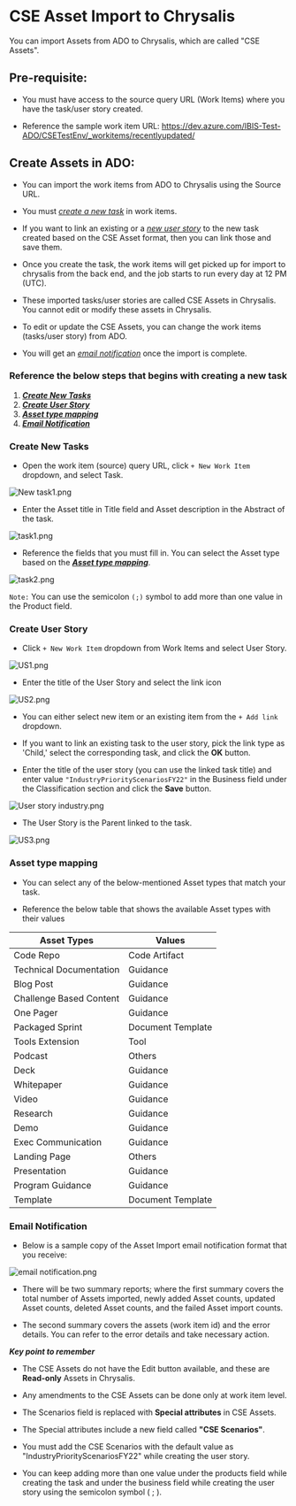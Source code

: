 # CSE Asset Import to Chrysalis

You can import Assets from ADO to Chrysalis, which are called "CSE Assets".

## Pre-requisite:

- You must have access to the source query URL (Work Items) where you have the task/user story created.

- Reference the sample work item URL: https://dev.azure.com/IBIS-Test-ADO/CSETestEnv/_workitems/recentlyupdated/

## Create Assets in ADO:

- You can import the work items from ADO to Chrysalis using the Source URL.

- You must _[create a new task](#Create-New-Tasks)_ in work items.

- If you want to link an existing or a _[new user story](#Create-User-Story)_ to the new task created based on the CSE Asset format, then you can link those and save them.

- Once you create the task, the work items will get picked up for import to chrysalis from the back end, and the job starts to run every day at 12 PM (UTC).

- These imported tasks/user stories are called CSE Assets in Chrysalis. You cannot edit or modify these assets in Chrysalis.

- To edit or update the CSE Assets, you can change the work items (tasks/user story) from ADO.

- You will get an _[email notification](#Email-Notification)_ once the import is complete.

### Reference the below steps that begins with creating a new task

1. **_[Create New Tasks](#Create-New-Tasks)_**
1. **_[Create User Story](#Create-User-Story)_**
1. **_[Asset type mapping](#Asset-type-mapping)_**
1. **_[Email Notification](#Email-Notification)_**

### Create New Tasks

- Open the work item (source) query URL, click `+ New Work Item` dropdown, and select Task.

![New task1.png](/.attachments/New%20task1-45eff20c-e472-438d-a1c9-e3c3cca9e1d6.png)

- Enter the Asset title in Title field and Asset description in the Abstract of the task.

![task1.png](/.attachments/task1-8491d7dd-4997-4aaf-8a1a-cc2b8800c3ad.png)

- Reference the fields that you must fill in. You can select the Asset type based on the **_[Asset type mapping](#Asset-type-mapping)_**.

![task2.png](/.attachments/task2-cf232570-03ba-4ea2-b52d-ed3e4150d054.png)

`Note:` You can use the semicolon `(;)` symbol to add more than one value in the Product field.

### Create User Story

- Click `+ New Work Item` dropdown from Work Items and select User Story.

![US1.png](/.attachments/US1-8dcd1926-640d-4f5e-8b05-e121ba6b1fb2.png)

- Enter the title of the User Story and select the link icon 

![US2.png](/.attachments/US2-9c0b6194-a31c-492b-91d6-a86ca8d587ab.png)

- You can either select new item or an existing item from the `+ Add link` dropdown.
- If you want to link an existing task to the user story, pick the link type as 'Child,' select the corresponding task, and click the **OK** button. 

- Enter the title of the user story (you can use the linked task title) and enter value `"IndustryPriorityScenariosFY22"` in the Business field under the Classification section and click the **Save** button.

![User story industry.png](/.attachments/User%20story%20industry-a8077ee0-29f9-48e5-ac89-1005857a4863.png)

- The User Story is the Parent linked to the task.

![US3.png](/.attachments/US3-812a2af8-6039-41ea-8f3e-7ca76ca8a754.png)

### Asset type mapping

- You can select any of the below-mentioned Asset types that match your task.

- Reference the below table that shows the available Asset types with their values


|Asset Types| Values  |
|--|--|
|Code Repo  | Code Artifact  |
| Technical Documentation |Guidance |
| Blog Post | Guidance |
| Challenge Based Content |Guidance|
| One Pager | Guidance  |
| Packaged Sprint | Document Template |
| Tools Extension |Tool   |
| Podcast | Others  |
| Deck | Guidance  |
|Whitepaper | Guidance|
|Video|Guidance |
| Research | Guidance |
| Demo | Guidance |
| Exec Communication | Guidance |
| Landing Page | Others |
| Presentation| Guidance | 
| Program Guidance | Guidance |
| Template| Document Template | 

### Email Notification

- Below is a sample copy of the Asset Import email notification format that you receive:

![email notification.png](/.attachments/email%20notification-512208cc-69b5-48dc-8544-296a0d1897e8.png)
- There will be two summary reports; where the first summary covers the total number of Assets imported, newly added Asset counts, updated Asset counts, deleted Asset counts, and the failed Asset import counts.

- The second summary covers the assets (work item id) and the error details. You can refer to the error details and take necessary action.

**_Key point to remember_**

- The CSE Assets do not have the Edit button available, and these are **Read-only** Assets in Chrysalis.

- Any amendments to the CSE Assets can be done only at work item level.

- The Scenarios field is replaced with **Special attributes** in CSE Assets.

- The Special attributes include a new field called **"CSE Scenarios"**.

- You must add the CSE Scenarios with the default value as "IndustryPriorityScenariosFY22" while creating the user story. 

- You can keep adding more than one value under the products field while creating the task and under the business field while creating the user story using the semicolon symbol ( ; ).
 